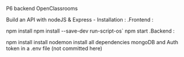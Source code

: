 P6 backend OpenClassrooms

Build an API with nodeJS & Express -
Installation :
.Frontend :

npm install
npm install --save-dev run-script-os`
npm start
.Backend :

npm install
install nodemon
install all dependencies
mongoDB and Auth token in a .env file (not committed here)

